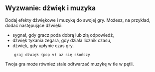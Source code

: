 ## Wyzwanie: dźwięk i muzyka

Dodaj efekty dźwiękowe i muzykę do swojej gry. Możesz, na przykład, dodać następujące dźwięki:

+ sygnał, gdy gracz poda dobrą lub złą odpowiedź,
+ dźwięk tykania zegara, gdy działa licznik czasu,
+ dźwięk, gdy upłynie czas gry.

```blocks3
    graj dźwięk (pop v) aż się skończy
```

Twoja gra może również stale odtwarzać muzykę w tle w pętli.